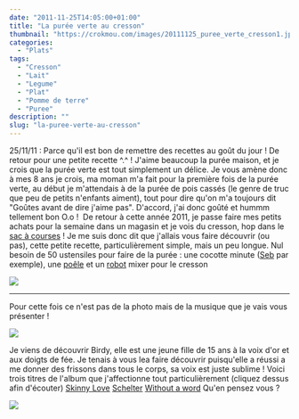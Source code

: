 ```yaml
---
date: "2011-11-25T14:05:00+01:00"
title: "La purée verte au cresson"
thumbnail: "https://crokmou.com/images/20111125_puree_verte_cresson1.jpg"
categories:
  - "Plats"
tags:
  - "Cresson"
  - "Lait"
  - "Legume"
  - "Plat"
  - "Pomme de terre"
  - "Puree"
description: ""
slug: "la-puree-verte-au-cresson"
---
```


25/11/11 : Parce qu'il est bon de remettre des recettes au goût du jour ! De retour pour une petite recette ^.^ ! J'aime beaucoup la purée maison, et je crois que la purée verte est tout simplement un délice. Je vous amène donc à mes 8 ans je crois, ma moman m'a fait pour la première fois de la purée verte, au début je m'attendais à de la purée de pois cassés (le genre de truc que peu de petits n'enfants aiment), tout pour dire qu'on m'a toujours dit "Goûtes avant de dire j'aime pas". D'accord, j'ai donc goûté et hummm tellement bon O.o !  De retour à cette année 2011, je passe faire mes petits achats pour la semaine dans un magasin et je vois du cresson, hop dans le [sac à courses](http://www.rueducommerce.fr/m/pl/malid:5325227) ! Je me suis donc dit que j'allais vous faire découvrir (ou pas), cette petite recette, particulièrement simple, mais un peu longue. Nul besoin de 50 ustensiles pour faire de la purée : une cocotte minute ([Seb](http://www.rueducommerce.fr/m/pl/malid:84085) par exemple), une [poêle](http://www.rueducommerce.fr/m/pl/malid:4769951) et un [robot](http://www.rueducommerce.fr/m/pl/malid:229) mixer pour le cresson

[![](http://1.bp.blogspot.com/-_xEwPUx9yHQ/Ts-Xv_7bbMI/AAAAAAAABLg/fqGb9Fgfc4c/s1600/Pure%25CC%2581e+verte.jpg)](http://1.bp.blogspot.com/-_xEwPUx9yHQ/Ts-Xv_7bbMI/AAAAAAAABLg/fqGb9Fgfc4c/s1600/Pure%25CC%2581e+verte.jpg)

__________

Pour cette fois ce n'est pas de la photo mais de la musique que je vais vous présenter !

[![](http://1.bp.blogspot.com/-KiZpvZc5byY/TtI2TKlenEI/AAAAAAAABL8/QY9GDJo0N5g/s400/birdy.jpg)](http://1.bp.blogspot.com/-KiZpvZc5byY/TtI2TKlenEI/AAAAAAAABL8/QY9GDJo0N5g/s1600/birdy.jpg)

Je viens de découvrir Birdy, elle est une jeune fille de 15 ans à la voix d'or et aux doigts de fée. Je tenais à vous lea faire découvrir puisqu'elle a réussi a me donner des frissons dans tous le corps, sa voix est juste sublime ! Voici trois titres de l'album que j'affectionne tout particulièrement (cliquez dessus afin d'écouter) [Skinny Love](http://youtu.be/aNzCDt2eidg) [Schelter](http://youtu.be/QXwPUYU8rTI) [Without a word](http://youtu.be/fnAfFpNKT_E) Qu'en pensez vous ?

[![](http://4.bp.blogspot.com/-2bLosyMFac4/TxhFg0sR2dI/AAAAAAAABec/Mzg1OnlXUmM/s1600/Signature+copie.jpg)](http://4.bp.blogspot.com/-2bLosyMFac4/TxhFg0sR2dI/AAAAAAAABec/Mzg1OnlXUmM/s1600/Signature+copie.jpg)

